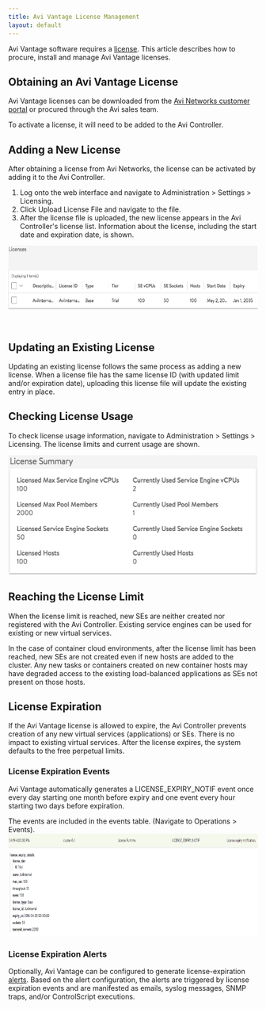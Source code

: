 ```yaml
---
title: Avi Vantage License Management
layout: default
---
```

Avi Vantage software requires a <a href="/terms-of-avi-vantage-license/">license</a>. This article describes how to procure, install and manage Avi Vantage licenses.

## Obtaining an Avi Vantage License

Avi Vantage licenses can be downloaded from the <a href="https://avinetworks.com/portal">Avi Networks customer portal</a> or procured through the Avi sales team.

To activate a license, it will need to be added to the Avi Controller.

## Adding a New License

After obtaining a license from Avi Networks, the license can be activated by adding it to the Avi Controller.

1. Log onto the web interface and navigate to Administration > Settings > Licensing.
1. Click Upload License File and navigate to the file.
1. After the license file is uploaded, the new license appears in the Avi Controller's license list. Information about the license, including the start date and expiration date, is shown.

<a href="img/Screen-Shot-2016-07-18-at-11.59.41-AM.png"><img src="img/Screen-Shot-2016-07-18-at-11.59.41-AM.png" alt="Screen Shot 2016-07-18 at 11.59.41 AM" width="600" height="129"></a>

 

## Updating an Existing License

Updating an existing license follows the same process as adding a new license. When a license file has the same license ID (with updated limit and/or expiration date), uploading this license file will update the existing entry in place.

## Checking License Usage

To check license usage information, navigate to Administration > Settings > Licensing. The license limits and current usage are shown.

<a href="img/Screen-Shot-2016-07-18-at-12.00.56-PM.png"><img src="img/Screen-Shot-2016-07-18-at-12.00.56-PM.png" alt="Screen Shot 2016-07-18 at 12.00.56 PM" width="533" height="241"></a>

## Reaching the License Limit

When the license limit is reached, new SEs are neither created nor registered with the Avi Controller. Existing service engines can be used for existing or new virtual services.

In the case of container cloud environments, after the license limit has been reached, new SEs are not created even if new hosts are added to the cluster. Any new tasks or containers created on new container hosts may have degraded access to the existing load-balanced applications as SEs not present on those hosts.

## License Expiration

If the Avi Vantage license is allowed to expire, the Avi Controller prevents creation of any new virtual services (applications) or SEs. There is no impact to existing virtual services. After the license expires, the system defaults to the free perpetual limits.

### License Expiration Events

Avi Vantage automatically generates a LICENSE_EXPIRY_NOTIF event once every day starting one month before expiry and one event every hour starting two days before expiration.

The events are included in the events table. (Navigate to Operations > Events).
<a href="img/license3.png"><img src="img/license3.png" alt="license3" width="850" height="207"></a>

### License Expiration Alerts

Optionally, Avi Vantage can be configured to generate license-expiration <a href="/alerts-overview/">alerts</a>. Based on the alert configuration, the alerts are triggered by license expiration events and are manifested as emails, syslog messages, SNMP traps, and/or ControlScript executions.